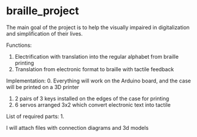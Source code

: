 # braille_project
The main goal of the project is to help the visually impaired in digitalization and simplification of their lives.

Functions: 
  1. Electrification with translation into the regular alphabet from braille printing
  2. Translation from electronic format to braille with tactile feedback
 
Implementation: 
  0. Everything will work on the Arduino board, and the case will be printed on a 3D printer
  1. 2 pairs of 3 keys installed on the edges of the case for printing
  2. 6 servos arranged 3x2 which convert electronic text into tactile
  
List of required parts:
  1. 
 
I will attach files with connection diagrams and 3d models
